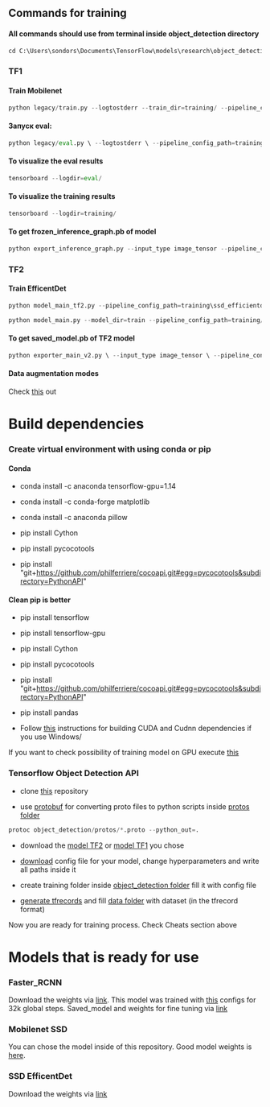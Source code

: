 ## Commands for training

#### All commands should use from terminal inside object_detection directory

```python
cd C:\Users\sondors\Documents\TensorFlow\models\research\object_detection
```
### TF1

#### Train Mobilenet

```python
python legacy/train.py --logtostderr --train_dir=training/ --pipeline_config_path=training/ssd_mobilenet_v1_coco.config
```

#### Запуск eval:

```python
python legacy/eval.py \ --logtostderr \ --pipeline_config_path=training/ssd_mobilenet_v1_coco.config \ --checkpoint_dir=training/ \ --eval_dir=eval/
```

#### To visualize the eval results

```python
tensorboard --logdir=eval/
```

#### To visualize the training results

```python
tensorboard --logdir=training/
```

#### To get frozen_inference_graph.pb of model

```python
python export_inference_graph.py --input_type image_tensor --pipeline_config_path training/ssd_mobilenet_v1_coco.config --trained_checkpoint_prefix training/model.ckpt-85000 --output_directory ssd_mobilenet_v1_coco\saved_model
```

### TF2

#### Train EfficentDet

```python
python model_main_tf2.py --pipeline_config_path=training\ssd_efficientdet_d3_896x896.config --model_dir=training --num_train_steps=50000 --sample_1_of_n_eval_examples=1 --alsologtostderr
```
```python
python model_main.py --model_dir=train --pipeline_config_path=training/ssd_efficientdet_d3_896x896.config --alsologtostderr --num_train_steps=80000 --num_eval_steps=1000
```

#### To get saved_model.pb of TF2 model

```python
python exporter_main_v2.py \ --input_type image_tensor \ --pipeline_config_path training/ssd_efficientdet_d3_896x896.config \ --trained_checkpoint_dir training \ --output_directory efficientdet_d3_coco17_tpu-32/saved_mode
```

#### Data augmentation modes

Check [this](https://github.com/tensorflow/models/blob/master/research/object_detection/protos/preprocessor.proto) out

# Build dependencies

### Create virtual environment with using conda or pip

#### Conda

- conda install -c anaconda tensorflow-gpu=1.14

- conda install -c conda-forge matplotlib

- conda install -c anaconda pillow

- pip install Cython

- pip install pycocotools

- pip install "git+https://github.com/philferriere/cocoapi.git#egg=pycocotools&subdirectory=PythonAPI"

#### Clean pip is better

- pip install tensorflow

- pip install tensorflow-gpu

- pip install Cython

- pip install pycocotools

- pip install "git+https://github.com/philferriere/cocoapi.git#egg=pycocotools&subdirectory=PythonAPI"

- pip install pandas

- Follow [this](https://towardsdatascience.com/installing-tensorflow-with-cuda-cudnn-and-gpu-support-on-windows-10-60693e46e781) instructions for building CUDA and Cudnn dependencies if you use Windows/

If you want to check possibility of training model on GPU execute [this](https://github.com/IgorSondors/cv-trash/blob/master/TFcheck.py)

### Tensorflow Object Detection API

- clone [this](https://github.com/tensorflow/models.git) repository

- use [protobuf](https://developers.google.com/protocol-buffers/) for converting proto files to python scripts inside [protos folder](https://github.com/tensorflow/models/tree/master/research/object_detection/protos)
```python
protoc object_detection/protos/*.proto --python_out=.
```
- download the [model TF2](https://github.com/tensorflow/models/blob/master/research/object_detection/g3doc/tf2_detection_zoo.md) or [model TF1](https://github.com/tensorflow/models/blob/master/research/object_detection/g3doc/tf1_detection_zoo.md) you chose

- [download](https://github.com/tensorflow/models/tree/master/research/object_detection/samples/configs) config file for your model, change hyperparameters and write all paths inside it

- create training folder inside [object_detection folder](https://github.com/tensorflow/models/tree/master/research/object_detection) fill it with config file

- [generate tfrecords](https://github.com/IgorSondors/OCR-for-Russian-documents/tree/master/generate_tfrecords) and fill [data folder](https://github.com/tensorflow/models/tree/master/research/object_detection/data) with dataset (in the tfrecord format)

Now you are ready for training process. Check Cheats section above

# Models that is ready for use

### Faster_RCNN

Download the weights via [link](https://drive.google.com/file/d/1LFpO1DsDm2EHcYFPWQfAikgnHQ3mNPGm/view?usp=sharing). This model was trained with [this](https://github.com/IgorSondors/text_detector/blob/master/faster_rcnn_resnet101_coco.config) configs for 32k global steps. Saved_model and weights for fine tuning via [link](https://drive.google.com/file/d/1K4k6xtebwUEpAQeSHLPx1m3MynHhQHjZ/view?usp=sharing)

### Mobilenet SSD

You can chose the model inside of this repository. Good model weights is [here](https://github.com/IgorSondors/OCR-for-Russian-documents/blob/master/frozen_inference_graph.pb).

### SSD EfficentDet

Download the weights via [link](https://drive.google.com/drive/folders/13J2zvihwHqyxmsTtWH4QU_9b5r9oxNL5?usp=sharing)
